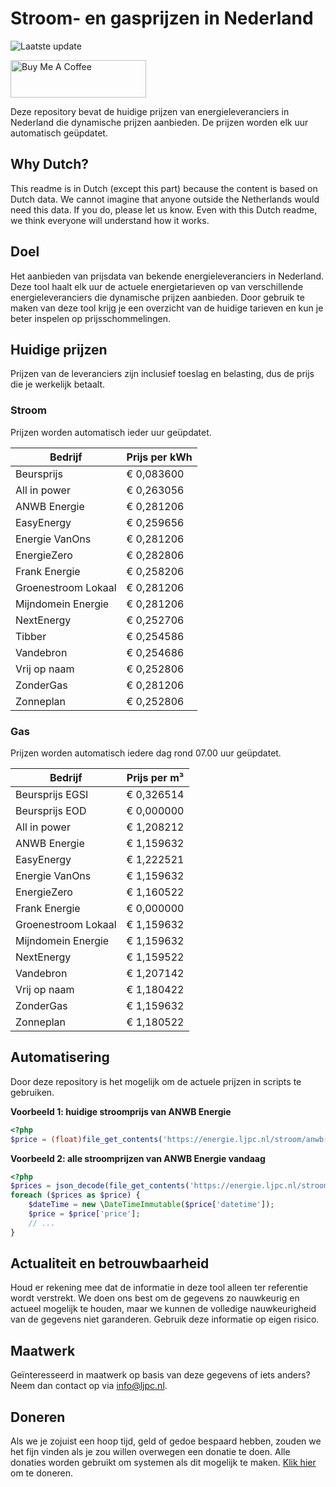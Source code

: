 # Stroom- en gasprijzen in Nederland

![Laatste update](https://img.shields.io/badge/laatste%20update-2024--06--10%2023%3A00%20CET-brightgreen)

<a href="https://www.buymeacoffee.com/Lars-" target="_blank"><img src="https://cdn.buymeacoffee.com/buttons/v2/default-orange.png" alt="Buy Me A Coffee" height="60" style="height: 60px !important;width: 217px !important;" ></a>

Deze repository bevat de huidige prijzen van energieleveranciers in Nederland die dynamische prijzen aanbieden. De prijzen worden elk uur automatisch geüpdatet.

## Why Dutch?

This readme is in Dutch (except this part) because the content is based on Dutch data. We cannot imagine that anyone outside the Netherlands would need this data. If you do, please let us know. Even with this Dutch readme, we think
everyone will understand how it works.

## Doel

Het aanbieden van prijsdata van bekende energieleveranciers in Nederland. Deze tool haalt elk uur de actuele energietarieven op van verschillende energieleveranciers die dynamische prijzen aanbieden. Door gebruik te maken van deze tool
krijg je een overzicht van de huidige tarieven en kun je beter inspelen op prijsschommelingen.

## Huidige prijzen

Prijzen van de leveranciers zijn inclusief toeslag en belasting, dus de prijs die je werkelijk betaalt.

### Stroom

Prijzen worden automatisch ieder uur geüpdatet.

 Bedrijf | Prijs per kWh 
---------|---------------
Beursprijs | € 0,083600
All in power | € 0,263056
ANWB Energie | € 0,281206
EasyEnergy | € 0,259656
Energie VanOns | € 0,281206
EnergieZero | € 0,282806
Frank Energie | € 0,258206
Groenestroom Lokaal | € 0,281206
Mijndomein Energie | € 0,281206
NextEnergy | € 0,252706
Tibber | € 0,254586
Vandebron | € 0,254686
Vrij op naam | € 0,252806
ZonderGas | € 0,281206
Zonneplan | € 0,252806


### Gas

Prijzen worden automatisch iedere dag rond 07.00 uur geüpdatet.

 Bedrijf | Prijs per m³ 
---------|--------------
Beursprijs EGSI | € 0,326514
Beursprijs EOD | € 0,000000
All in power | € 1,208212
ANWB Energie | € 1,159632
EasyEnergy | € 1,222521
Energie VanOns | € 1,159632
EnergieZero | € 1,160522
Frank Energie | € 0,000000
Groenestroom Lokaal | € 1,159632
Mijndomein Energie | € 1,159632
NextEnergy | € 1,159522
Vandebron | € 1,207142
Vrij op naam | € 1,180422
ZonderGas | € 1,159632
Zonneplan | € 1,180522


## Automatisering

Door deze repository is het mogelijk om de actuele prijzen in scripts te gebruiken.

**Voorbeeld 1: huidige stroomprijs van ANWB Energie**

```php
<?php
$price = (float)file_get_contents('https://energie.ljpc.nl/stroom/anwb-energie-nu.txt');

```

**Voorbeeld 2: alle stroomprijzen van ANWB Energie vandaag**

```php
<?php
$prices = json_decode(file_get_contents('https://energie.ljpc.nl/stroom/all-in-power-vandaag.json'),true);
foreach ($prices as $price) {
    $dateTime = new \DateTimeImmutable($price['datetime']);
    $price = $price['price'];
    // ...
}
```

## Actualiteit en betrouwbaarheid

Houd er rekening mee dat de informatie in deze tool alleen ter referentie wordt verstrekt. We doen ons best om de gegevens zo nauwkeurig en actueel mogelijk te houden, maar we kunnen de volledige nauwkeurigheid van de gegevens niet
garanderen. Gebruik deze informatie op eigen risico.

## Maatwerk

Geïnteresseerd in maatwerk op basis van deze gegevens of iets anders? Neem dan contact op
via [info@ljpc.nl](mailto:info@ljpc.nl?subject=Energie%20prijzen).

## Doneren

Als we je zojuist een hoop tijd, geld of gedoe bespaard hebben, zouden we het fijn vinden als je zou willen overwegen een
donatie te doen. Alle donaties worden gebruikt om systemen als dit mogelijk te
maken. [Klik hier](https://www.buymeacoffee.com/Lars-) om te doneren.
